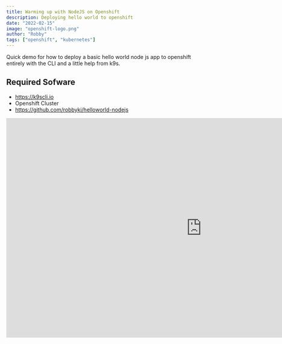 ```yaml
---
title: Warming up with NodeJS on Openshift
description: Deploying hello world to openshift
date: "2022-02-15"
image: "openshift-logo.png"
author: "Robby"
tags: ["openshift", "kubernetes"]
---
```


Quick demo for how to deploy a basic hello world node js app to openshift
entirely with the CLI and a little help from k9s.

## Required Sofware

* https://k9scli.io
* Openshift Cluster
* https://github.com/robbyki/helloworld-nodejs

<iframe width="1036" height="583" src="https://www.youtube.com/embed/P5081BgJHWM" title="YouTube video player" frameborder="0" allow="accelerometer; autoplay; clipboard-write; encrypted-media; gyroscope; picture-in-picture" allowfullscreen></iframe>
